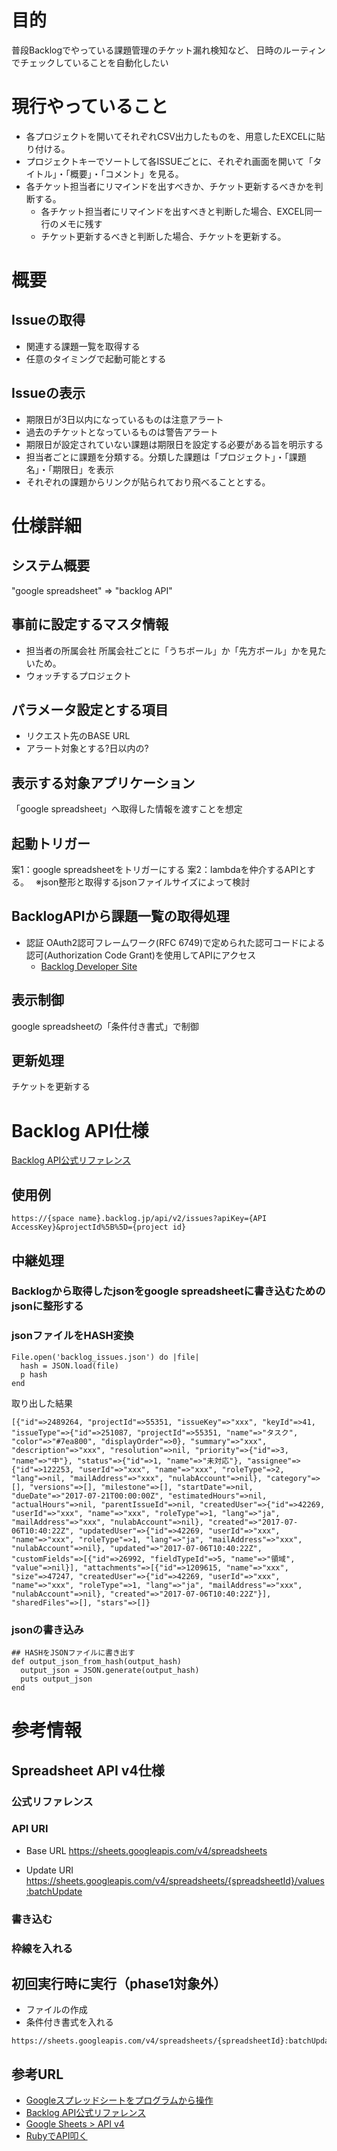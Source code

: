 # 目的
普段Backlogでやっている課題管理のチケット漏れ検知など、
日時のルーティンでチェックしていることを自動化したい

# 現行やっていること
- 各プロジェクトを開いてそれぞれCSV出力したものを、用意したEXCELに貼り付ける。
- プロジェクトキーでソートして各ISSUEごとに、それぞれ画面を開いて「タイトル」・「概要」・「コメント」を見る。
- 各チケット担当者にリマインドを出すべきか、チケット更新するべきかを判断する。
  - 各チケット担当者にリマインドを出すべきと判断した場合、EXCEL同一行のメモに残す
  - チケット更新するべきと判断した場合、チケットを更新する。

# 概要
## Issueの取得
- 関連する課題一覧を取得する
- 任意のタイミングで起動可能とする

## Issueの表示
- 期限日が3日以内になっているものは注意アラート
- 過去のチケットとなっているものは警告アラート
- 期限日が設定されていない課題は期限日を設定する必要がある旨を明示する
- 担当者ごとに課題を分類する。分類した課題は「プロジェクト」・「課題名」・「期限日」を表示
- それぞれの課題からリンクが貼られており飛べることとする。

# 仕様詳細
## システム概要
"google spreadsheet" => "backlog API"

## 事前に設定するマスタ情報
- 担当者の所属会社
所属会社ごとに「うちボール」か「先方ボール」かを見たいため。
- ウォッチするプロジェクト

## パラメータ設定とする項目
- リクエスト先のBASE URL
- アラート対象とする?日以内の?

## 表示する対象アプリケーション
「google spreadsheet」へ取得した情報を渡すことを想定

## 起動トリガー
案1：google spreadsheetをトリガーにする
案2：lambdaを仲介するAPIとする。　
※json整形と取得するjsonファイルサイズによって検討

## BacklogAPIから課題一覧の取得処理

- 認証
OAuth2認可フレームワーク(RFC 6749)で定められた認可コードによる認可(Authorization Code Grant)を使用してAPIにアクセス  
  * [Backlog Developer Site](https://www.backlog.jp/developer/applications/)


## 表示制御
google spreadsheetの「条件付き書式」で制御

## 更新処理
チケットを更新する

# Backlog API仕様
[Backlog API公式リファレンス](https://developer.nulab-inc.com/ja/docs/backlog/)

## 使用例

```
https://{space name}.backlog.jp/api/v2/issues?apiKey={API AccessKey}&projectId%5B%5D={project id}
```

## 中継処理
### Backlogから取得したjsonをgoogle spreadsheetに書き込むためのjsonに整形する

### jsonファイルをHASH変換

```
File.open('backlog_issues.json') do |file|
  hash = JSON.load(file)
  p hash
end
```

取り出した結果
```
[{"id"=>2489264, "projectId"=>55351, "issueKey"=>"xxx", "keyId"=>41, "issueType"=>{"id"=>251087, "projectId"=>55351, "name"=>"タスク", "color"=>"#7ea800", "displayOrder"=>0}, "summary"=>"xxx", "description"=>"xxx", "resolution"=>nil, "priority"=>{"id"=>3, "name"=>"中"}, "status"=>{"id"=>1, "name"=>"未対応"}, "assignee"=>{"id"=>122253, "userId"=>"xxx", "name"=>"xxx", "roleType"=>2, "lang"=>nil, "mailAddress"=>"xxx", "nulabAccount"=>nil}, "category"=>[], "versions"=>[], "milestone"=>[], "startDate"=>nil, "dueDate"=>"2017-07-21T00:00:00Z", "estimatedHours"=>nil, "actualHours"=>nil, "parentIssueId"=>nil, "createdUser"=>{"id"=>42269, "userId"=>"xxx", "name"=>"xxx", "roleType"=>1, "lang"=>"ja", "mailAddress"=>"xxx", "nulabAccount"=>nil}, "created"=>"2017-07-06T10:40:22Z", "updatedUser"=>{"id"=>42269, "userId"=>"xxx", "name"=>"xxx", "roleType"=>1, "lang"=>"ja", "mailAddress"=>"xxx", "nulabAccount"=>nil}, "updated"=>"2017-07-06T10:40:22Z", "customFields"=>[{"id"=>26992, "fieldTypeId"=>5, "name"=>"領域", "value"=>nil}], "attachments"=>[{"id"=>1209615, "name"=>"xxx", "size"=>47247, "createdUser"=>{"id"=>42269, "userId"=>"xxx", "name"=>"xxx", "roleType"=>1, "lang"=>"ja", "mailAddress"=>"xxx", "nulabAccount"=>nil}, "created"=>"2017-07-06T10:40:22Z"}], "sharedFiles"=>[], "stars"=>[]}
```
###

### jsonの書き込み

```
## HASHをJSONファイルに書き出す
def output_json_from_hash(output_hash)
  output_json = JSON.generate(output_hash)
  puts output_json
end
```

# 参考情報
## Spreadsheet API v4仕様
### 公式リファレンス

### API URI
* Base URL https://sheets.googleapis.com/v4/spreadsheets

* Update URI
https://sheets.googleapis.com/v4/spreadsheets/{spreadsheetId}/values:batchUpdate

### 書き込む

### 枠線を入れる

## 初回実行時に実行（phase1対象外）
* ファイルの作成
* 条件付き書式を入れる

```
https://sheets.googleapis.com/v4/spreadsheets/{spreadsheetId}:batchUpdate
```

## 参考URL
* [Googleスプレッドシートをプログラムから操作](http://qiita.com/howdy39/items/ca719537bba676dce1cf)
* [Backlog API公式リファレンス](https://developer.nulab-inc.com/ja/docs/backlog/auth/)
* [Google Sheets > API v4](https://developers.google.com/sheets/api/reference/rest/)
* [RubyでAPI叩く](http://qiita.com/mogulla3/items/a4bff2e569dfa7da1896)

